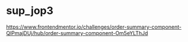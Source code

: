 # sup_jop3
https://www.frontendmentor.io/challenges/order-summary-component-QlPmajDUj/hub/order-summary-component-Om5eYLThJd

